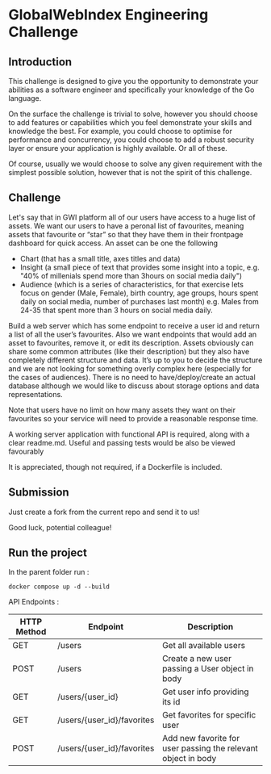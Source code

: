 # GlobalWebIndex Engineering Challenge

## Introduction

This challenge is designed to give you the opportunity to demonstrate your abilities as a software engineer and specifically your knowledge of the Go language.

On the surface the challenge is trivial to solve, however you should choose to add features or capabilities which you feel demonstrate your skills and knowledge the best. For example, you could choose to optimise for performance and concurrency, you could choose to add a robust security layer or ensure your application is highly available. Or all of these.

Of course, usually we would choose to solve any given requirement with the simplest possible solution, however that is not the spirit of this challenge.

## Challenge

Let's say that in GWI platform all of our users have access to a huge list of assets. We want our users to have a peronal list of favourites, meaning assets that favourite or “star” so that they have them in their frontpage dashboard for quick access. An asset can be one the following
* Chart (that has a small title, axes titles and data)
* Insight (a small piece of text that provides some insight into a topic, e.g. "40% of millenials spend more than 3hours on social media daily")
* Audience (which is a series of characteristics, for that exercise lets focus on gender (Male, Female), birth country, age groups, hours spent daily on social media, number of purchases last month)
e.g. Males from 24-35 that spent more than 3 hours on social media daily.

Build a web server which has some endpoint to receive a user id and return a list of all the user’s favourites. Also we want endpoints that would add an asset to favourites, remove it, or edit its description. Assets obviously can share some common attributes (like their description) but they also have completely different structure and data. It’s up to you to decide the structure and we are not looking for something overly complex here (especially for the cases of audiences). There is no need to have/deploy/create an actual database although we would like to discuss about storage options and data representations.

Note that users have no limit on how many assets they want on their favourites so your service will need to provide a reasonable response time.

A working server application with functional API is required, along with a clear readme.md. Useful and passing tests would be also be viewed favourably

It is appreciated, though not required, if a Dockerfile is included.

## Submission

Just create a fork from the current repo and send it to us!

Good luck, potential colleague!

## Run the project

In the parent folder run :
```
docker compose up -d --build
```

API Endpoints :

|HTTP Method    | Endpoint                    | Description                                                  |
| ------------- | --------------------------- | ------------------------------------------------------------ |
|GET            | /users                      | Get all available users                                      |
|POST           | /users                      | Create a new user passing a User object in body              |
|GET            | /users/{user_id}            | Get user info providing its id                               |
|GET            | /users/{user_id}/favorites  | Get favorites for specific user                              |
|POST           |  /users/{user_id}/favorites | Add new favorite for user passing the relevant object in body|
